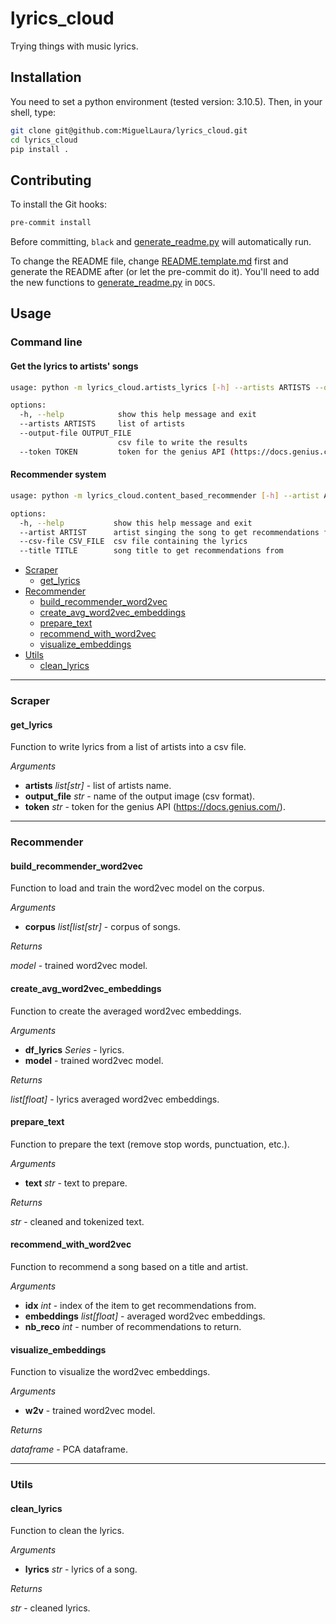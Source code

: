 # lyrics_cloud

Trying things with music lyrics.

## Installation

You need to set a python environment (tested version: 3.10.5). Then, in your shell, type:

 ```bash
 git clone git@github.com:MiguelLaura/lyrics_cloud.git
 cd lyrics_cloud
 pip install .
 ```

## Contributing

To install the Git hooks:
```bash
pre-commit install
```

Before committing, `black` and [generate_readme.py](script/generate_readme.py) will automatically run.

To change the README file, change [README.template.md](README.template.md) first and generate the README after (or let the pre-commit do it). You'll need to add the new functions to [generate_readme.py](script/generate_readme.py) in `DOCS`.

## Usage

### Command line

#### Get the lyrics to artists' songs

```bash
usage: python -m lyrics_cloud.artists_lyrics [-h] --artists ARTISTS --output-file OUTPUT_FILE --token TOKEN

options:
  -h, --help            show this help message and exit
  --artists ARTISTS     list of artists
  --output-file OUTPUT_FILE
                        csv file to write the results
  --token TOKEN         token for the genius API (https://docs.genius.com/)
```

#### Recommender system

```bash
usage: python -m lyrics_cloud.content_based_recommender [-h] --artist ARTIST --csv-file CSV_FILE --title TITLE

options:
  -h, --help           show this help message and exit
  --artist ARTIST      artist singing the song to get recommendations from
  --csv-file CSV_FILE  csv file containing the lyrics
  --title TITLE        song title to get recommendations from
```

* [Scraper](#scraper)
  * [get_lyrics](#get_lyrics)
* [Recommender](#recommender)
  * [build_recommender_word2vec](#build_recommender_word2vec)
  * [create_avg_word2vec_embeddings](#create_avg_word2vec_embeddings)
  * [prepare_text](#prepare_text)
  * [recommend_with_word2vec](#recommend_with_word2vec)
  * [visualize_embeddings](#visualize_embeddings)
* [Utils](#utils)
  * [clean_lyrics](#clean_lyrics)

---

### Scraper

#### get_lyrics

Function to write lyrics from a list of artists into a csv file.

*Arguments*

* **artists** *list[str]* - list of artists name.
* **output_file** *str* - name of the output image (csv format).
* **token** *str* - token for the genius API (https://docs.genius.com/).

---

### Recommender

#### build_recommender_word2vec

Function to load and train the word2vec model on the corpus.

*Arguments*

* **corpus** *list[list[str]* - corpus of songs.

*Returns*

*model* - trained word2vec model.

#### create_avg_word2vec_embeddings

Function to create the averaged word2vec embeddings.

*Arguments*

* **df_lyrics** *Series* - lyrics.
* **model** - trained word2vec model.

*Returns*

*list[float]* - lyrics averaged word2vec embeddings.

#### prepare_text

Function to prepare the text (remove stop words, punctuation, etc.).

*Arguments*

* **text** *str* - text to prepare.

*Returns*

*str* - cleaned and tokenized text.

#### recommend_with_word2vec

Function to recommend a song based on a title and artist.

*Arguments*

* **idx** *int* - index of the item to get recommendations from.
* **embeddings** *list[float]* - averaged word2vec embeddings.
* **nb_reco** *int* - number of recommendations to return.

#### visualize_embeddings

Function to visualize the word2vec embeddings.

*Arguments*

* **w2v** - trained word2vec model.

*Returns*

*dataframe* - PCA dataframe.

---

### Utils

#### clean_lyrics

Function to clean the lyrics.

*Arguments*

* **lyrics** *str* - lyrics of a song.

*Returns*

*str* - cleaned lyrics.

